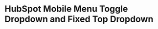 HubSpot Mobile Menu Toggle Dropdown and Fixed Top Dropdown
==========================================================
